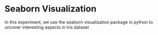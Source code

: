 # Seaborn Visualization

In this experiment, we use the seaborn visualization package in python to uncover interesting aspects in Iris dataset
